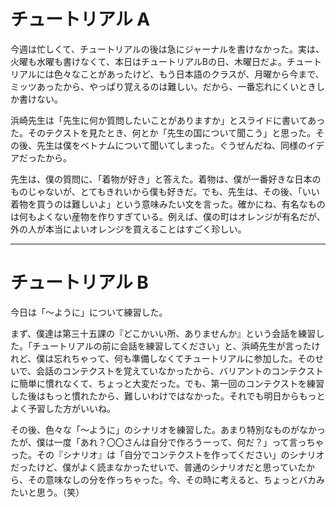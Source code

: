 # チュートリアル A

今週は忙しくて、チュートリアルの後は急にジャーナルを書けなかった。実は、火曜も水曜も書けなくて、本日はチュートリアルBの日、木曜日だよ。チュートリアルには色々なことがあったけど、もう日本語のクラスが、月曜から今まで、ミッツあったから、やっぱり覚えるのは難しい。だから、一番忘れにくいときしか書けない。

浜崎先生は「先生に何か質問したいことがありますか」とスライドに書いてあった。そのテクストを見たとき、何とか「先生の国について聞こう」と思った。その後、先生は僕をベトナムについて聞いてしまった。ぐうぜんだね、同様のイデアだったから。

先生は、僕の質問に、「着物が好き」と答えた。着物は、僕が一番好きな日本のものじゃないが、とてもきれいから僕も好きだ。でも、先生は、その後、「いい着物を買うのは難しいよ」という意味みたい文を言った。確かにね、有名なものは何もよくない産物を作りすぎている。例えば、僕の町はオレンジが有名だが、外の人が本当によいオレンジを買えることはすごく珍しい。

---

# チュートリアル B

今日は「～ように」について練習した。

まず、僕達は第三十五課の『どこかいい所、ありませんか』という会話を練習した。「チュートリアルの前に会話を練習してください」と、浜崎先生が言ったけれど、僕は忘れちゃって、何も準備しなくてチュートリアルに参加した。そのせいで、会話のコンテクストを覚えていなかったから、バリアントのコンテクストに簡単に慣れなくて、ちょっと大変だった。でも、第一回のコンテクストを練習した後はもっと慣れたから、難しいわけではなかった。それでも明日からもっとよく予習した方がいいね。

その後、色々な「～ように」のシナリオを練習した。あまり特別なものがなかったが、僕は一度「あれ？〇〇さんは自分で作ろうーって、何だ？」って言っちゃった。その『シナリオ』は「自分でコンテクストを作ってください」のシナリオだったけど、僕がよく読まなかったせいで、普通のシナリオだと思っていたから、その意味なしの分を作っちゃった。今、その時に考えると、ちょっとバカみたいと思う。（笑）
